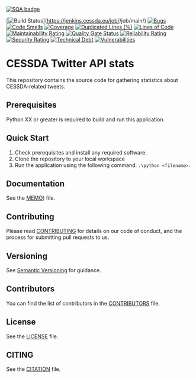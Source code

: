 [![SQA badge](https://api.eu.badgr.io/public/assertions/wfj1s7HdT8mcCqhWPb1HTw/image)](https://api.eu.badgr.io/public/badges/UOmgyH_TSpSPXiro4aNBoQ)

[![Build Status](https://jenkins.cessda.eu/buildStatus/icon?job=cessda.cdc.fuji.runner%2Fmain)](https://jenkins.cessda.eu/job/<JENKINS JOB NAME>/job/main/)
[![Bugs](https://sonarqube.cessda.eu/api/project_badges/measure?project=<SONAR-PROJECT-ID>&metric=bugs)](https://sonarqube.cessda.eu/dashboard?id=<SONAR-PROJECT-ID>)
[![Code Smells](https://sonarqube.cessda.eu/api/project_badges/measure?project=<SONAR-PROJECT-ID>&metric=code_smells)](https://sonarqube.cessda.eu/dashboard?id=<SONAR-PROJECT-ID>)
[![Coverage](https://sonarqube.cessda.eu/api/project_badges/measure?project=<SONAR-PROJECT-ID>&metric=coverage)](https://sonarqube.cessda.eu/dashboard?id=<SONAR-PROJECT-ID>)
[![Duplicated Lines (%)](https://sonarqube.cessda.eu/api/project_badges/measure?project=<SONAR-PROJECT-ID>&metric=duplicated_lines_density)](https://sonarqube.cessda.eu/dashboard?id=<SONAR-PROJECT-ID>)
[![Lines of Code](https://sonarqube.cessda.eu/api/project_badges/measure?project=<SONAR-PROJECT-ID>&metric=ncloc)](https://sonarqube.cessda.eu/dashboard?id=<SONAR-PROJECT-ID>)
[![Maintainability Rating](https://sonarqube.cessda.eu/api/project_badges/measure?project=<SONAR-PROJECT-ID>&metric=sqale_rating)](https://sonarqube.cessda.eu/dashboard?id=<SONAR-PROJECT-ID>)
[![Quality Gate Status](https://sonarqube.cessda.eu/api/project_badges/measure?project=<SONAR-PROJECT-ID>&metric=alert_status)](https://sonarqube.cessda.eu/dashboard?id=<SONAR-PROJECT-ID>)
[![Reliability Rating](https://sonarqube.cessda.eu/api/project_badges/measure?project=<SONAR-PROJECT-ID>&metric=reliability_rating)](https://sonarqube.cessda.eu/dashboard?id=<SONAR-PROJECT-ID>)
[![Security Rating](https://sonarqube.cessda.eu/api/project_badges/measure?project=<SONAR-PROJECT-ID>&metric=security_rating)](https://sonarqube.cessda.eu/dashboard?id=<SONAR-PROJECT-ID>)
[![Technical Debt](https://sonarqube.cessda.eu/api/project_badges/measure?project=<SONAR-PROJECT-ID>&metric=sqale_index)](https://sonarqube.cessda.eu/dashboard?id=<SONAR-PROJECT-ID>)
[![Vulnerabilities](https://sonarqube.cessda.eu/api/project_badges/measure?project=<SONAR-PROJECT-ID>&metric=vulnerabilities)](https://sonarqube.cessda.eu/dashboard?id=<SONAR-PROJECT-ID>)

# CESSDA Twitter API stats

This repository contains the source code for  gathering statistics about CESSDA-related tweets.

## Prerequisites

Python XX or greater is required to build and run this application.

## Quick Start

1. Check prerequisites and install any required software.
2. Clone the repository to your local workspace
3. Run the application using the following command: `.\python <filename>`.

## Documentation

See the [MEMO](MEMO.md)) file.

## Contributing

Please read [CONTRIBUTING](CONTRIBUTING.md) for details on our code of conduct, and the process for submitting pull requests to us.

## Versioning

See [Semantic Versioning](https://semver.org/) for guidance.

## Contributors

You can find the list of contributors in the [CONTRIBUTORS](CONTRIBUTORS.md) file.

## License

See the [LICENSE](LICENSE.txt) file.

## CITING

See the [CITATION](CITATION.cff) file.
